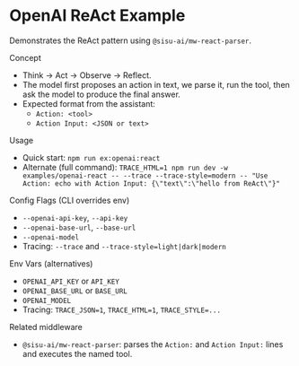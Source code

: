 # OpenAI ReAct Example

Demonstrates the ReAct pattern using `@sisu-ai/mw-react-parser`.

Concept
- Think → Act → Observe → Reflect.
- The model first proposes an action in text, we parse it, run the tool, then ask the model to produce the final answer.
- Expected format from the assistant:
  - `Action: <tool>`
  - `Action Input: <JSON or text>`

Usage
- Quick start: `npm run ex:openai:react`
- Alternate (full command): `TRACE_HTML=1 npm run dev -w examples/openai-react -- --trace --trace-style=modern -- "Use Action: echo with Action Input: {\"text\":\"hello from ReAct\"}"`

Config Flags (CLI overrides env)
- `--openai-api-key`, `--api-key`
- `--openai-base-url`, `--base-url`
- `--openai-model`
- Tracing: `--trace` and `--trace-style=light|dark|modern`

Env Vars (alternatives)
- `OPENAI_API_KEY` or `API_KEY`
- `OPENAI_BASE_URL` or `BASE_URL`
- `OPENAI_MODEL`
- Tracing: `TRACE_JSON=1`, `TRACE_HTML=1`, `TRACE_STYLE=...`

Related middleware
- `@sisu-ai/mw-react-parser`: parses the `Action:` and `Action Input:` lines and executes the named tool.
